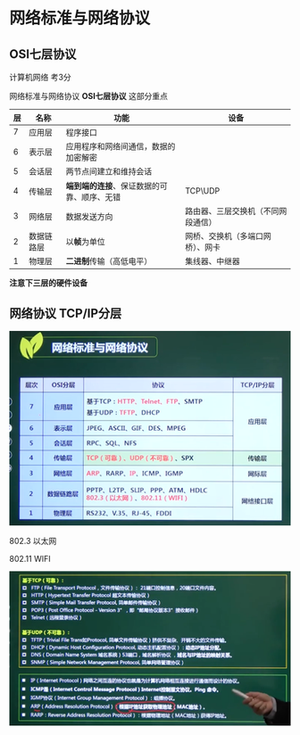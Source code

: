 # 网络标准与网络协议

##  OSI七层协议 

计算机网络  考3分

网络标准与网络协议 **OSI七层协议** 这部分重点

| 层   | 名称       | 功能                                         | 设备                               |
| ---- | ---------- | -------------------------------------------- | ---------------------------------- |
| 7    | 应用层     | 程序接口                                     |                                    |
| 6    | 表示层     | 应用程序和网络间通信，数据的加密解密         |                                    |
| 5    | 会话层     | 两节点间建立和维持会话                       |                                    |
| 4    | 传输层     | **端到端的连接**、保证数据的可靠、顺序、无错 | TCP\UDP                            |
| 3    | 网络层     | 数据发送方向                                 | 路由器、三层交换机（不同网段通信） |
| 2    | 数据链路层 | 以**帧**为单位                               | 网桥、交换机（多端口网桥）、网卡   |
| 1    | 物理层     | **二进制**传输（高低电平）                   | 集线器、中继器                     |

**注意下三层的硬件设备**



## 网络协议 TCP/IP分层

![image-20210225140120860](../picture/image-20210225140120860.png)



802.3  以太网

802.11   WIFI















![image-20210225140708373](../picture/image-20210225140708373.png)

































